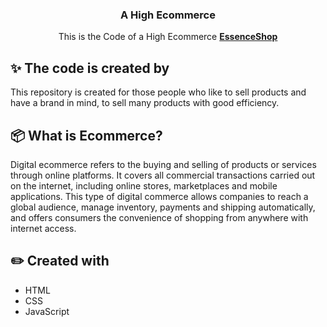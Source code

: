 <div align="center">

  <h3 align="center">A High Ecommerce</h3>

   <div align="center">
     This is the Code of a High Ecommerce <a href="https://ecommerce-web-mc.web.app/" target="_blank"><b>EssenceShop</b></a>
    </div>
</div>

## ✨ The code is created by


This repository is created for those people who like to sell products and have a brand in mind, to sell many products with good efficiency.

## 📦 What is Ecommerce? 

Digital ecommerce refers to the buying and selling of products or services through online platforms. It covers all commercial transactions carried out on the internet, including online stores, marketplaces and mobile applications. This type of digital commerce allows companies to reach a global audience, manage inventory, payments and shipping automatically, and offers consumers the convenience of shopping from anywhere with internet access.


## ✏️​ Created with

- HTML
- CSS
- JavaScript
